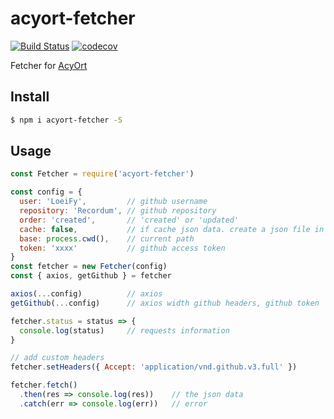# acyort-fetcher

[![Build Status](https://travis-ci.org/acyortjs/acyort-fetcher.svg?branch=master)](https://travis-ci.org/acyortjs/acyort-fetcher)
[![codecov](https://codecov.io/gh/acyortjs/acyort-fetcher/branch/master/graph/badge.svg)](https://codecov.io/gh/acyortjs/acyort-fetcher)

Fetcher for [AcyOrt](https://github.com/acyortjs/acyort)

## Install

```bash
$ npm i acyort-fetcher -S
```

## Usage

```js
const Fetcher = require('acyort-fetcher')

const config = {
  user: 'LoeiFy',         // github username
  repository: 'Recordum', // github repository
  order: 'created',       // 'created' or 'updated'
  cache: false,           // if cache json data. create a json file in current path
  base: process.cwd(),    // current path
  token: 'xxxx'           // github access token
}
const fetcher = new Fetcher(config)
const { axios, getGithub } = fetcher

axios(...config)          // axios
getGithub(...config)      // axios width github headers, github token

fetcher.status = status => {
  console.log(status)     // requests information
}

// add custom headers
fetcher.setHeaders({ Accept: 'application/vnd.github.v3.full' })

fetcher.fetch()
  .then(res => console.log(res))    // the json data
  .catch(err => console.log(err))   // error
```
